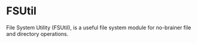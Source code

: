 # FSUtil
File System Utility (FSUtil), is a useful file system module for no-brainer file and directory operations.
